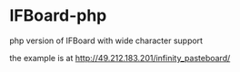 IFBoard-php
=======

php version of IFBoard with wide character support

the example is at http://49.212.183.201/infinity_pasteboard/
